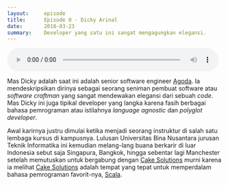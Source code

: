 ```yaml
---
layout:     episode
title:      Episode 0 - Dicky Arinal
date:       2018-03-23
summary:    Developer yang satu ini sangat mengagungkan elegansi.
---
```


<audio controls style="width: 98%"><source src="//randomscreencast.com.s3.amazonaws.com/cdp-ep1.m4a" /></audio>


Mas Dicky adalah saat ini adalah senior software engineer [Agoda](https://www.agoda.com/). Ia mendeskripsikan dirinya sebagai seorang seniman pembuat software atau _software craftman_ yang sangat mendewakan elegansi dari sebuah _code_. Mas Dicky ini juga tipikal developer yang langka karena fasih berbagai bahasa pemrograman atau istilahnya _language agnostic_ dan _polyglot developer_.

Awal karirnya justru dimulai ketika menjadi seorang instruktur di salah satu lembaga kursus di kampusnya. Lulusan Universitas Bina Nusantara jurusan Teknik Informatika ini kemudian melang-lang buana berkarir di luar Indonesia sebut saja Singapura, Bangkok, hingga sebentar lagi Manchester setelah memutuskan untuk bergabung dengan [Cake Solutions](https://www.cakesolutions.net) murni karena ia melihat [Cake Solutions](https://www.cakesolutions.net) adalah tempat yang tepat untuk memperdalam bahasa pemrograman favorit-nya, [Scala](https://www.scala-lang.org/).

